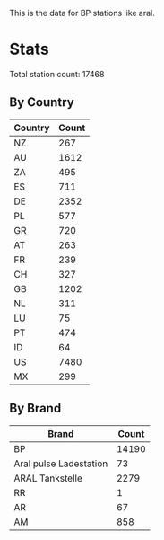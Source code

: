This is the data for BP stations like aral.


# Stats

Total station count: 17468
## By Country

| Country | Count
| - | - 
| NZ | 267
| AU | 1612
| ZA | 495
| ES | 711
| DE | 2352
| PL | 577
| GR | 720
| AT | 263
| FR | 239
| CH | 327
| GB | 1202
| NL | 311
| LU | 75
| PT | 474
| ID | 64
| US | 7480
| MX | 299
## By Brand

| Brand | Count
| - | - 
| BP | 14190
| Aral pulse Ladestation | 73
| ARAL Tankstelle | 2279
| RR | 1
| AR | 67
| AM | 858
